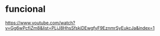 # funcional
https://www.youtube.com/watch?v=Gg6wPcfiZm8&list=PLjJ8HhsSfskiDEwgfyF9EznmrSyEukcJa&index=1
